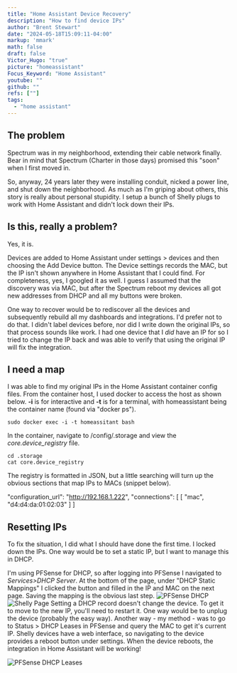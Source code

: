 ```yaml
---
title: "Home Assistant Device Recovery"
description: "How to find device IPs"
author: "Brent Stewart"
date: "2024-05-18T15:09:11-04:00"
markup: 'mmark'
math: false
draft: false
Victor_Hugo: "true"
picture: "homeassistant"
Focus_Keyword: "Home Assistant"
youtube: ""
github: ""
refs: [""]
tags:
  - "home assistant"
---
```

## The problem
Spectrum was in my neighborhood, extending their cable network finally.  Bear in mind that Spectrum (Charter in those days) promised this "soon" when I first moved in.

So, anyway, 24 years later they were installing conduit, nicked a power line, and shut down the neighborhood.  As much as I'm griping about others, this story is really about personal stupidity.  I setup a bunch of Shelly plugs to work with Home Assistant and didn't lock down their IPs.

## Is this, really a problem?
Yes, it is.

Devices are added to Home Assistant under settings > devices and then choosing the Add Device button. The Device settings records the MAC, but the IP isn't shown anywhere in Home Assistant that I could find.  For completeness, yes, I googled it as well.  I guess I assumed that the discovery was via MAC, but after the Spectrum reboot my devices all got new addresses from DHCP and all my buttons were broken.

One way to recover would be to rediscover all the devices and subsequently rebuild all my dashboards and integrations.  I'd prefer not to do that.  I didn't label devices before, nor did I write down the original IPs, so that process sounds like work.  I had one device that I _did_ have an IP for so I tried to change the IP back and was able to verify that using the original IP will fix the integration.

## I need a map
I was able to find my original IPs in the Home Assistant container config files.  From the container host, I used docker to access the host as shown below.  __-i__ is for interactive and __-t__ is for a terminal, with homeassistant being the container name (found via "docker ps").

    sudo docker exec -i -t homeassitant bash

In the container, navigate to /config/.storage and view the _core.device_registry_ file.

    cd .storage
    cat core.device_registry

The registry is formatted in JSON, but a little searching will turn up the obvious sections that map IPs to MACs (snippet below).

  "configuration_url": "http://192.168.1.222",
  "connections": [
    [
      "mac",
      "d4:d4:da:01:02:03"
    ]
  ]

## Resetting IPs
To fix the situation, I did what I should have done the first time.  I locked down the IPs.  One way would be to set a static IP, but I want to manage this in DHCP.  

I'm using PFSense for DHCP, so after logging into PFSense I navigated to _Services>DHCP Server_.  At the bottom of the page, under "DHCP Static Mappings" I clicked the button and filled in the IP and MAC on the next page.  Saving the mapping is the obvious last step.
![PFSense DHCP](/240519_pfsensedhcp.png)
![Shelly Page](/240519_shellypage.png#floatsmallright)
Setting a DHCP record doesn't change the device. To get it to move to the new IP, you'll need to restart it.  One way would be to unplug the device (probably the easy way).  Another way - my method - was to go to Status > DHCP Leases in PFSense and query the MAC to get it's current IP.  Shelly devices have a web interface, so navigating to the device provides a reboot button under settings.  When the device reboots, the integration in Home Assistant will be working!

![PFSense DHCP Leases](/20240519_pfsensedhcpstatus.png)